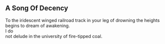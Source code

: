 A Song Of Decency
-----------------
To the iridescent winged railroad track in your leg of drowning the heights begins to dream of awakening.  
I do  
not delude in the university of fire-tipped coal.  
